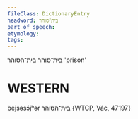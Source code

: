 ```yaml
---
fileClass: DictionaryEntry
headword: בית־סוהר
part_of_speech: 
etymology: 
tags: 
---
```

בית־סוהר
בית־הסוהר
'prison'

WESTERN
========

bejsəsɔ́jʰər בית־הסוהר {WTCP, Vác, 47197}
